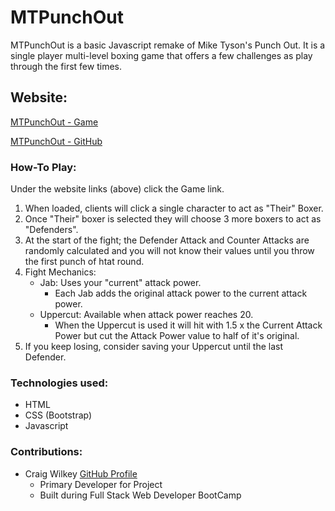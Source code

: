 # MTPunchOut
MTPunchOut is a basic Javascript remake of Mike Tyson's Punch Out.  It is a single player multi-level boxing game that offers a few challenges as play through the first few times.


## Website:
[MTPunchOut - Game](https://devcwilkey.github.io/MTPunchOut/)

[MTPunchOut - GitHub](https://github.com/devcwilkey/MTPunchOut)


### How-To Play:
Under the website links (above) click the Game link.
1. When loaded, clients will click a single character to act as "Their" Boxer.
2. Once "Their" boxer is selected they will choose 3 more boxers to act as "Defenders".
3. At the start of the fight; the Defender Attack and Counter Attacks are randomly calculated and you will not know their values until you throw the first punch of htat round.
4. Fight Mechanics:
   - Jab: Uses your "current" attack power.
      - Each Jab adds the original attack power to the current attack power.
   - Uppercut: Available when attack power reaches 20.
      - When the Uppercut is used it will hit with 1.5 x the Current Attack Power but cut the Attack Power value to half of it's original.
5. If you keep losing, consider saving your Uppercut until the last Defender.


### Technologies used:
- HTML
- CSS (Bootstrap)
- Javascript


### Contributions:
- Craig Wilkey [GitHub Profile](https://github.com/devcwilkey)
  - Primary Developer for Project
  - Built during Full Stack Web Developer BootCamp
